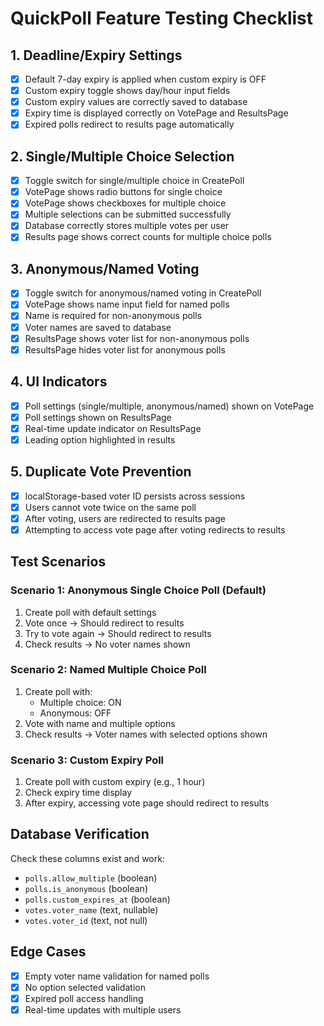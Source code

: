 # QuickPoll Feature Testing Checklist

## 1. Deadline/Expiry Settings
- [x] Default 7-day expiry is applied when custom expiry is OFF
- [x] Custom expiry toggle shows day/hour input fields
- [x] Custom expiry values are correctly saved to database
- [x] Expiry time is displayed correctly on VotePage and ResultsPage
- [x] Expired polls redirect to results page automatically

## 2. Single/Multiple Choice Selection
- [x] Toggle switch for single/multiple choice in CreatePoll
- [x] VotePage shows radio buttons for single choice
- [x] VotePage shows checkboxes for multiple choice
- [x] Multiple selections can be submitted successfully
- [x] Database correctly stores multiple votes per user
- [x] Results page shows correct counts for multiple choice polls

## 3. Anonymous/Named Voting
- [x] Toggle switch for anonymous/named voting in CreatePoll
- [x] VotePage shows name input field for named polls
- [x] Name is required for non-anonymous polls
- [x] Voter names are saved to database
- [x] ResultsPage shows voter list for non-anonymous polls
- [x] ResultsPage hides voter list for anonymous polls

## 4. UI Indicators
- [x] Poll settings (single/multiple, anonymous/named) shown on VotePage
- [x] Poll settings shown on ResultsPage
- [x] Real-time update indicator on ResultsPage
- [x] Leading option highlighted in results

## 5. Duplicate Vote Prevention
- [x] localStorage-based voter ID persists across sessions
- [x] Users cannot vote twice on the same poll
- [x] After voting, users are redirected to results page
- [x] Attempting to access vote page after voting redirects to results

## Test Scenarios

### Scenario 1: Anonymous Single Choice Poll (Default)
1. Create poll with default settings
2. Vote once → Should redirect to results
3. Try to vote again → Should redirect to results
4. Check results → No voter names shown

### Scenario 2: Named Multiple Choice Poll
1. Create poll with:
   - Multiple choice: ON
   - Anonymous: OFF
2. Vote with name and multiple options
3. Check results → Voter names with selected options shown

### Scenario 3: Custom Expiry Poll
1. Create poll with custom expiry (e.g., 1 hour)
2. Check expiry time display
3. After expiry, accessing vote page should redirect to results

## Database Verification

Check these columns exist and work:
- `polls.allow_multiple` (boolean)
- `polls.is_anonymous` (boolean)
- `polls.custom_expires_at` (boolean)
- `votes.voter_name` (text, nullable)
- `votes.voter_id` (text, not null)

## Edge Cases
- [x] Empty voter name validation for named polls
- [x] No option selected validation
- [x] Expired poll access handling
- [x] Real-time updates with multiple users